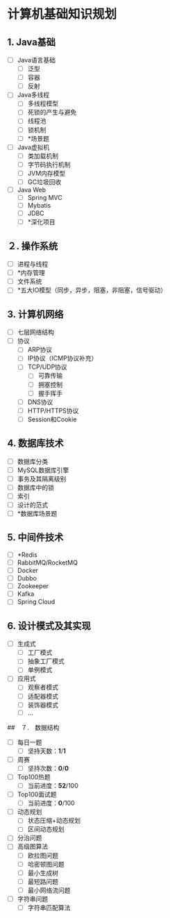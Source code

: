 # 计算机基础知识规划

## 1. Java基础

- [ ] Java语言基础
  - [ ] 泛型
  - [ ] 容器
  - [ ] 反射
- [ ] Java多线程
  - [ ] 多线程模型
  - [ ] 死锁的产生与避免
  - [ ] 线程池
  - [ ] 锁机制
  - [ ] *场景题
- [ ] Java虚拟机
  - [ ] 类加载机制
  - [ ] 字节码执行机制
  - [ ] JVM内存模型
  - [ ] GC垃圾回收
- [ ] Java Web
  - [ ] Spring MVC
  - [ ] Mybatis
  - [ ] JDBC
  - [ ] *深化项目

## ２. 操作系统

- [ ] 进程与线程
- [ ] *内存管理
- [ ] 文件系统
- [ ] *五大IO模型（同步，异步，阻塞，非阻塞，信号驱动）

## 3. 计算机网络

- [ ] 七层网络结构
- [ ] 协议
  - [ ] ARP协议
  - [ ] IP协议（ICMP协议补充）
  - [ ] TCP/UDP协议
    - [ ] 可靠传输
    - [ ] 拥塞控制
    - [ ] 握手挥手
  - [ ] DNS协议
  - [ ] HTTP/HTTPS协议
  - [ ] Session和Cookie

## 4. 数据库技术

- [ ] 数据库分类
- [ ] MySQL数据库引擎
- [ ] 事务及其隔离级别
- [ ] 数据库中的锁
- [ ] 索引
- [ ] 设计的范式
- [ ] *数据库场景题

## 5. 中间件技术

- [ ] *Redis
- [ ] RabbitMQ/RocketMQ
- [ ] Docker
- [ ] Dubbo
- [ ] Zookeeper
- [ ] Kafka
- [ ] Spring Cloud

## 6. 设计模式及其实现

- [ ] 生成式
  - [ ] 工厂模式
  - [ ] 抽象工厂模式
  - [ ] 单例模式
- [ ] 应用式
  - [ ] 观察者模式
  - [ ] 适配器模式
  - [ ] 装饰器模式
  - [ ] ...

##　７.　数据结构

- [ ] 每日一题
  - [ ] 坚持天数：**1**/**1**

- [ ] 周赛
  - [ ] 坚持次数：**0**/**0**
- [ ] Top100热题
  - [ ] 当前进度：**52**/100
- [ ] Top100面试题
  - [ ] 当前进度：**0**/100
- [ ] 动态规划
  - [ ] 状态压缩+动态规划
  - [ ] 区间动态规划
- [ ] 分治问题
- [ ] 高级图算法
  - [ ] 欧拉图问题
  - [ ] 哈密顿图问题
  - [ ] 最小生成树
  - [ ] 最短路问题
  - [ ] 最小网络流问题

- [ ] 字符串问题
  - [ ] 字符串匹配算法
